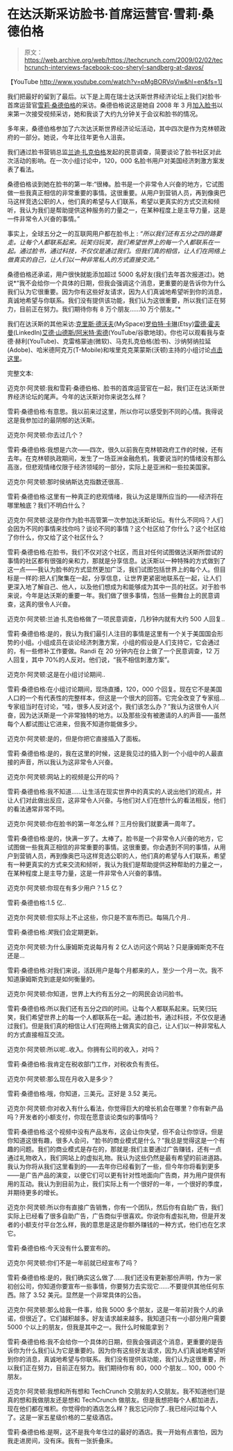 # 在达沃斯采访脸书·首席运营官·雪莉·桑德伯格

> 原文：<https://web.archive.org/web/https://techcrunch.com/2009/02/02/techcrunch-interviews-facebook-coo-sheryl-sandberg-at-davos/>

【YouTube http://www.youtube.com/watch?v=pMgBORVqViw&hl=en&fs=1]

我们把最好的留到了最后。以下是上周在瑞士达沃斯世界经济论坛上我们对脸书·首席运营官[雪莉·桑德伯格](https://web.archive.org/web/20221209154137/http://www.crunchbase.com/person/sheryl-sandberg)的采访。桑德伯格说这是她自 2008 年 3 月[加入脸书](https://web.archive.org/web/20221209154137/http://www.beta.techcrunch.com/2008/03/04/facebook-hires-googles-sheryl-sandberg-as-coo/)以来第一次接受视频采访，她和我谈了大约九分钟关于会议和脸书的情况。

多年来，桑德伯格参加了六次达沃斯世界经济论坛活动，其中四次是作为克林顿政府的一部分。她说，今年比往年更令人沮丧。

我们通过脸书营销总监[兰迪·扎克伯格](https://web.archive.org/web/20221209154137/http://www.crunchbase.com/person/randi-zuckerberg)发起的民意调查，简要谈论了脸书社区对此次活动的影响。在一次小组讨论中，120，000 名脸书用户对美国经济刺激方案发表了看法。

桑德伯格谈到她在脸书的第一年:“很棒。脸书是一个非常令人兴奋的地方，它试图做一些我真正相信的非常重要的事情。这很重要。从用户到营销人员，再到像奥巴马这样竞选公职的人，他们真的希望与人们联系，希望以更真实的方式交流和倾听，我认为我们是帮助提供这种服务的力量之一，在某种程度上是主导力量，这是一件非常令人兴奋的事情。”

事实上，全球五分之一的互联网用户都在脸书上 : *“所以我们还有五分之四的路要走。让每个人都联系起来。玩笑归玩笑，我们希望世界上的每一个人都联系在一起。通过脸书，通过科技，不仅仅是通过我们。但我们真的相信，让人们在网络上做真实的自己，让人们以一种非常私人的方式直接交流。”*

桑德伯格还承诺，用户很快就能添加超过 5000 名好友(我们去年首次报道过)。她说*“我不会给你一个具体的日期，但我会强调这个消息，更重要的是告诉你为什么我们认为它很重要。因为你有这些好友请求，因为人们真诚地希望听到你的消息，真诚地希望与你联系。我们没有提供该功能，我们认为这很重要，所以我们正在努力，目前正在努力。我们期待你有 8 万个朋友……10 万个朋友。”*

我们在达沃斯的其他采访:[克里斯·德沃夫](https://web.archive.org/web/20221209154137/http://www.beta.techcrunch.com/2009/01/31/myspace-ceo-talks-myspace-revenue-music-mobile-and-his-murphy-bed/)(MySpace)[罗伯特·卡琳](https://web.archive.org/web/20221209154137/http://www.beta.techcrunch.com/2009/02/01/davos-interviews-etsy-founder-robert-kalin/)(Etsy)[雷德·霍夫曼](https://web.archive.org/web/20221209154137/http://www.beta.techcrunch.com/2009/02/02/linkedins-reid-hoffman-we-can-go-public-any-time-we-want-to/)(LinkedIn)[艾德·山德斯/阿米特·索德](https://web.archive.org/web/20221209154137/http://www.beta.techcrunch.com/2009/01/31/youtube-and-google-earth-demo-the-talk-of-davos/)(YouTube/谷歌地球)。你也可以观看我与查德·赫利(YouTube)、克雷格蒙迪(微软)、马克扎克伯格(脸书)、沙纳努纳拉延(Adobe)、哈米德阿克万(T-Mobile)和埃里克克莱蒙斯(沃顿)主持的小组讨论[点击这里](https://web.archive.org/web/20221209154137/http://www.beta.techcrunch.com/2009/01/30/chad-hurley-craig-mundie-and-mark-zuckerberg-talk-mobile-at-davos/)。

完整文本:

迈克尔·阿灵顿:我和雪莉·桑德伯格、脸书的首席运营官在一起，我们正在达沃斯世界经济论坛的尾声。今年的达沃斯对你来说怎么样？

雪莉·桑德伯格:有意思。我以前来过这里，所以你可以感受到不同的心情。我得说这是我参加过的最阴郁的达沃斯。

迈克尔·阿灵顿:你去过几个？

雪莉·桑德伯格:我想是六次——四次，很久以前我在克林顿政府工作的时候，还有去年。在克林顿执政期间，发生了一场亚洲金融危机，我要说当时的情绪没有那么高涨，但悲观情绪仅限于经济领域的一部分，实际上是亚洲和一些拉美国家。

迈克尔·阿灵顿:那时侯纳斯达克指数还很高..

雪莉·桑德伯格:这里有一种真正的悲观情绪，我认为这是理所应当的——经济将在哪里触底？我们不明白什么？

迈克尔·阿灵顿:这是你作为脸书高管第一次参加达沃斯论坛。有什么不同吗？人们会因为不同的事情来找你吗？谈论不同的事情？这个社区给了你什么？这个社区给了你什么，你又给了这个社区什么？

雪莉·桑德伯格:在脸书，我们不仅对这个社区，而且对任何试图做达沃斯所尝试的事情的社区都有很强的亲和力，那就是分享信息。达沃斯以一种特殊的方式做到了这一点——我认为脸书的方式显然更加广泛，我们试图包括世界上的每个人。但目标是一样的:把人们聚集在一起，分享信息，让世界更紧密地联系在一起，让人们更深入地了解自己、他人，以及他们想成为和能够成为其中一员的社区。对于脸书来说，今年是达沃斯的重要一年。我们做了很多事情，包括一些舞台上的民意调查，这真的很令人兴奋。

迈克尔·阿灵顿:兰迪·扎克伯格做了一项民意调查，几秒钟内就有大约 500 人回复..

雪莉·桑德伯格:是的，我认为我们最引人注目的事情是这里有一个关于美国国会形势的小组。小组成员在谈论经济刺激方案，小组的假设是人们支持它，它会通过的，有一些修补工作要做。Randi 在 20 分钟内在台上做了一个民意调查，12 万人回复，其中 70%的人反对。他们说，“我不相信刺激方案”。

迈克尔·阿灵顿:这是在小组讨论期间..

雪莉·桑德伯格:在小组讨论期间，现场直播，120，000 个回复。现在它不是美国人口的一个有代表性的完整样本，但这是一个很大的回答。它完全改变了专家组…专家组当时在讨论，“哇，很多人反对这个，我们该怎么办？”我认为这很令人兴奋，因为达沃斯是一个非常独特的地方。以及那些没有被邀请的人的声音——虽然每个人都试图让它进来，但我不知道你能做多少。

迈克尔·阿灵顿:是的，但是你把它直接插入了面板。

雪莉·桑德伯格:是的，我在这里的时候，这是我见过的插入到一个小组中的人最直接的声音，所以我认为这非常令人兴奋。

迈克尔·阿灵顿:网站上的视频是公开的吗？

雪莉·桑德伯格:我不知道……让生活在现实世界中的真实的人说出他们的观点，并让人们对此做出反应，这非常令人兴奋。与他们对人们在想什么的看法相反，他们的看法通常非常不同。

迈克尔·阿灵顿:你在脸书的第一年怎么样？三月份我们就要满一周年了。

雪莉·桑德伯格:是的，快满一岁了。太棒了。脸书是一个非常令人兴奋的地方，它试图做一些我真正相信的非常重要的事情。这很重要。你会遇到不同的事情，从用户到营销人员，再到像奥巴马这样竞选公职的人，他们真的希望与人们联系，希望有一种更真实的方式来交流和倾听，我认为我们是帮助提供这种帮助的力量之一，在某种程度上是主导力量，这是一件非常令人兴奋的事情。

迈克尔·阿灵顿:你现在有多少用户？1.5 亿？

雪莉·桑德伯格:1.5 亿..

迈克尔·阿灵顿:但实际上不止这些，你只是不宣布而已。每隔几个月..

雪莉·桑德伯格:*笑*我们会定期更新。

迈克尔·阿灵顿:为什么康姆斯克说每月有 2 亿人访问这个网站？只是康姆斯克不在还是…

雪莉·桑德伯格:对我们来说，活跃用户是每个月都来的人，至少一个月一次。我不知道康姆斯克到底是如何衡量的。

迈克尔·阿灵顿:你知道，世界上大约有五分之一的网民会访问脸书。

雪莉·桑德伯格:所以我们还有五分之四的时间。让每个人都联系起来。玩笑归玩笑，我们希望世界上的每一个人都联系在一起。通过脸书，通过科技，不仅仅是通过我们。但是我们真的相信让人们在网络上做真实的自己，让人们以一种非常私人的方式直接相互交流。

迈克尔·阿灵顿:所以呢..收入。你拥有公司的收入，对吗？

雪莉·桑德伯格:我肯定在税收部门工作，对税收负有责任。

迈克尔·阿灵顿:那么现在月收入是多少？

雪莉·桑德伯格:哦，你知道，三美元。正好是 3.52 美元。

迈克尔·阿灵顿:你对收入有什么看法，你觉得巨大的增长机会在哪里？你有新产品吗？开发者的小额支付，你现在愿意谈论类似的事情吗？

雪莉·桑德伯格:这个视频中没有产品发布，这会让你失望，但不会让你惊讶。但是你知道这很有趣，很多人会问，“脸书的商业模式是什么？”我总是觉得这是一个有趣的问题。我们的商业模式是存在的，那就是:我们主要通过广告赚钱，还有一点通过礼物收入，我们网站上的虚拟礼物。我认为这些仍然是最有希望的前进道路。我认为你将从我们这里看到的——去年你已经看到了一些，但今年你将看到更多——是广告产品的演变，以便它们可以更有针对性地面向广告商，并为用户提供有用的互动。我认为到目前为止，我们实际上有一个很好的一年，一个很好的季度，并期待更多的增长。

迈克尔·阿灵顿:所以你有直接广告销售，你有一个团队，然后你有自助广告，我们实际上已经看了很多自助广告，广告商似乎很喜欢。你说你有虚拟礼物，但是开发者的小额支付平台怎么样，我的意思是这是你额外赚钱的一种方式，他们也在乞求它。

雪莉·桑德伯格:今天没有什么要宣布的。

迈克尔·阿灵顿:你们不是一年前就已经宣布了吗？

雪莉·桑德伯格:是的，我们确实这么做了……我们还没有更新那份声明，作为一家初创公司，你知道你要宣布一些事情，你要努力去实现它……不要提供其他任何东西。除了 3.52 美元。显然是一个非常具体的公告。

迈克尔·阿灵顿:那么给我一件事，给我 5000 多个朋友，这是一年前对我个人的承诺，但很近了。它们越积越多。好友请求越来越多。我知道只有一小部分用户需要 5000 个以上的朋友，但我是其中之一。我什么时候能拿到？

雪莉·桑德伯格:我不会给你一个具体的日期，但我会强调这个消息，更重要的是告诉你为什么我们认为它是重要的。因为你有这些好友请求，因为人们真诚地希望听到你的消息，真诚地希望与你联系。我们没有提供该功能，我们认为这很重要，所以我们正在努力，目前正在努力。我们期待你有 80，000 个朋友… 100，000 个朋友。

迈克尔·阿灵顿:我想和所有想和 TechCrunch 交朋友的人交朋友。我不知道他们是真的想和我做朋友还是想和 TechCrunch 做朋友。但是我想把每个人都加进去，现在他们都在堆积。你觉得你的酒店怎么样？我忘记问你了..我已经问过每个人了。这是一家五星级价格的二星级酒店。

雪莉·桑德伯格:是啊，这不是我今年住过的最好的酒店。我一开始有点害怕，因为我走进房间，没有床。我有一张折叠床。